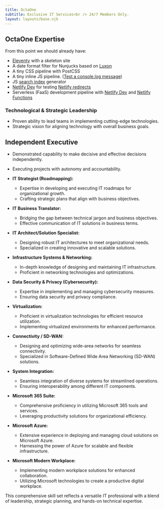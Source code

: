 ```yaml
---
title: OctaOne
subtitle: Exclusive IT Services<br /> 24/7 Members Only.
layout: layouts/base.njk
---
```



## OctaOne Expertise

From this point we should already have:

- [Eleventy](https://11ty.io) with a skeleton site
- A date format filter for Nunjucks based on [Luxon](https://moment.github.io/luxon)
- A tiny CSS pipeline with PostCSS
- A tiny inline JS pipeline. (<a href="#" class="btn-log">Test a console.log message</a>)
- JS [search index](/search.json) generator
- [Netlify Dev](https://www.netlify.com/products/dev) for testing [Netlify redirects](https://netlify.com/docs/redirects/)
- Serverless (FaaS) development pipeline with [Netlify Dev](https://www.netlify.com/products/dev) and [Netlify Functions](https://www.netlify.com/products/functions)




### Technological & Strategic Leadership
- Proven ability to lead teams in implementing cutting-edge technologies.
- Strategic vision for aligning technology with overall business goals.

## Independent Executive
  - Demonstrated capability to make decisive and effective decisions independently.
  - Executing projects with autonomy and accountability.

- **IT Strategist (Roadmapping):**
  - Expertise in developing and executing IT roadmaps for organizational growth.
  - Crafting strategic plans that align with business objectives.

- **IT Business Translator:**
  - Bridging the gap between technical jargon and business objectives.
  - Effective communication of IT solutions in business terms.

- **IT Architect/Solution Specialist:**
  - Designing robust IT architectures to meet organizational needs.
  - Specialized in creating innovative and scalable solutions.

- **Infrastructure Systems & Networking:**
  - In-depth knowledge of designing and maintaining IT infrastructure.
  - Proficient in networking technologies and optimizations.

- **Data Security & Privacy (Cybersecurity):**
  - Expertise in implementing and managing cybersecurity measures.
  - Ensuring data security and privacy compliance.

- **Virtualization:**
  - Proficient in virtualization technologies for efficient resource utilization.
  - Implementing virtualized environments for enhanced performance.

- **Connectivity / SD-WAN:**
  - Designing and optimizing wide-area networks for seamless connectivity.
  - Specialized in Software-Defined Wide Area Networking (SD-WAN) solutions.

- **System Integration:**
  - Seamless integration of diverse systems for streamlined operations.
  - Ensuring interoperability among different IT components.

- **Microsoft 365 Suite:**
  - Comprehensive proficiency in utilizing Microsoft 365 tools and services.
  - Leveraging productivity solutions for organizational efficiency.

- **Microsoft Azure:**
  - Extensive experience in deploying and managing cloud solutions on Microsoft Azure.
  - Harnessing the power of Azure for scalable and flexible infrastructure.

- **Microsoft Modern Workplace:**
  - Implementing modern workplace solutions for enhanced collaboration.
  - Utilizing Microsoft technologies to create a productive digital workplace.

This comprehensive skill set reflects a versatile IT professional with a blend of leadership, strategic planning, and hands-on technical expertise.








